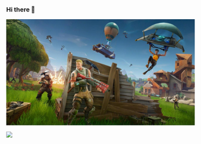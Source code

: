 ### Hi there 👋

![](https://github.com/RetiiAyo/RetiiAyo/blob/850d5c126679f1c58a5fd975f07c3f0fdb056769/Fortnite-3-5-1.jpg)

<!-- # 💻 Tech Stack:

![JavaScript](https://img.shields.io/badge/javascript-%23323330.svg?style=for-the-badge&logo=javascript&logoColor=%23F7DF1E) ![Lua](https://img.shields.io/badge/lua-%232C2D72.svg?style=for-the-badge&logo=lua&logoColor=white) ![TypeScript](https://img.shields.io/badge/typescript-%23007ACC.svg?style=for-the-badge&logo=typescript&logoColor=white) ![MongoDB](https://img.shields.io/badge/MongoDB-%234ea94b.svg?style=for-the-badge&logo=mongodb&logoColor=white) ![Raspberry Pi](https://img.shields.io/badge/-RaspberryPi-C51A4A?style=for-the-badge&logo=Raspberry-Pi) ![Glitch](https://img.shields.io/badge/glitch-%233333FF.svg?style=for-the-badge&logo=glitch&logoColor=white) ![Cloudflare](https://img.shields.io/badge/Cloudflare-F38020?style=for-the-badge&logo=Cloudflare&logoColor=white) ![MySQL](https://img.shields.io/badge/mysql-%2300f.svg?style=for-the-badge&logo=mysql&logoColor=white) ![Netlify](https://img.shields.io/badge/netlify-%23000000.svg?style=for-the-badge&logo=netlify&logoColor=#00C7B7) ![HTML](https://img.shields.io/badge/html5-%23E34F26.svg?style=for-the-badge&logo=html5&logoColor=white) ![NodeJS](https://img.shields.io/badge/node.js-6DA55F?style=for-the-badge&logo=node.js&logoColor=white) ![Heroku](https://img.shields.io/badge/heroku-%23430098.svg?style=for-the-badge&logo=heroku&logoColor=white) ![Express.js](https://img.shields.io/badge/express.js-%23404d59.svg?style=for-the-badge&logo=express&logoColor=%2361DAFB) -->

<!-- ![Profile](https://discord.c99.nl/widget/theme-1/846077657653051452.png)

![Top Languages](https://github-readme-stats.vercel.app/api/top-langs/?username=RetiiAyo&layout=compact&theme=tokyonight)
-->

<!-- # 📊 GitHub Stats:

![](https://github-readme-stats.vercel.app/api?username=RetiiAyo&theme=synthwave&hide_border=false&include_all_commits=true&count_private=false)<br/>
![](https://github-readme-streak-stats.herokuapp.com/?user=RetiiAyo&theme=synthwave&hide_border=false)<br/>
![](https://github-readme-stats.vercel.app/api/top-langs/?username=RetiiAyo&theme=synthwave&hide_border=false&include_all_commits=true&count_private=true&layout=compact)<br/>
![](https://github-profile-trophy.vercel.app/?username=RetiiAyo&theme=radical&no-frame=false&no-bg=false&margin-w=4) -->

[![](https://visitcount.itsvg.in/api?id=RetiiAyo&label=Profile%20Views&icon=3&pretty=true)](https://visitcount.itsvg.in)

<!-- ### ✍️ Random Dev Quote
![](https://quotes-github-readme.vercel.app/api?type=horizontal&theme=radical)
-->

<!--
**RetiiAyo/RetiiAyo** is a ✨ _special_ ✨ repository because its `README.md` (this file) appears on your GitHub profile.

Here are some ideas to get you started:

- 🔭 I’m currently working on ...
- 🌱 I’m currently learning ...
- 👯 I’m looking to collaborate on ...
- 🤔 I’m looking for help with ...
- 💬 Ask me about ...
- 📫 How to reach me: ...
- 😄 Pronouns: ...
- ⚡ Fun fact: ...
-->
